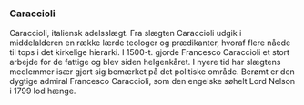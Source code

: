 ### Caraccioli


Caraccioli, italiensk adelsslægt. Fra slægten Caraccioli udgik i middelalderen en række lærde teologer og prædikanter, hvoraf flere nåede til tops i det kirkelige hierarki. I 1500-t. gjorde Francesco Caraccioli et stort arbejde for de fattige og blev siden helgenkåret. I nyere tid har slægtens medlemmer især gjort sig bemærket på det politiske område. Berømt er den dygtige admiral Francesco Caraccioli, som den engelske søhelt Lord Nelson i 1799 lod hænge.